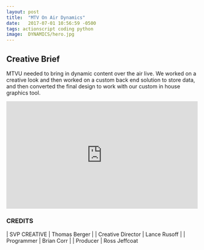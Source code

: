```yaml
---
layout: post
title:  "MTV On Air Dynamics"
date:   2017-07-01 10:56:59 -0500
tags: actionscript coding python
image:	DYNAMICS/hero.jpg	
---
```


## Creative Brief

MTVU needed to bring in dynamic content over the air live.  We worked on a creative look and then worked on a custom back end solution to store data, and then converted the final design to work with our custom in house graphics tool.  

<div style="padding:56.25% 0 0 0;position:relative;"><iframe src="https://player.vimeo.com/video/419567514?title=0&byline=0&portrait=0" style="position:absolute;top:0;left:0;width:100%;height:100%;" frameborder="0" allow="autoplay; fullscreen" allowfullscreen></iframe></div><script src="https://player.vimeo.com/api/player.js"></script>


### CREDITS

| SVP CREATIVE | Thomas Berger |
| Creative Director | Lance Rusoff |
| Programmer | Brian Corr |
| Producer | Ross Jeffcoat
